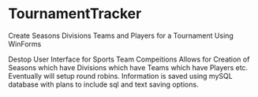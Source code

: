 # TournamentTracker
Create Seasons Divisions Teams and Players for a Tournament Using WinForms

Destop User Interface for Sports Team Compeitions
Allows for Creation of Seasons which have Divisions which have Teams which have Players etc.
Eventually will setup round robins.
Information is saved using mySQL database with plans to include sql and text saving options.
